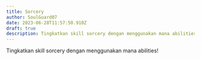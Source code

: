 ```yaml
---
title: Sorcery
author: SoulGuard07
date: 2023-06-28T11:57:50.910Z
draft: true
description: Tingkatkan skill sorcery dengan menggunakan mana abilities!
---
```

Tingkatkan skill sorcery dengan menggunakan mana abilities!